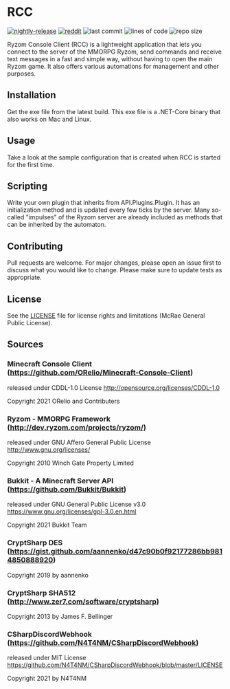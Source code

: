 # RCC

[![nightly-release](https://github.com/RyzomApps/RCC/actions/workflows/dotnet.yml/badge.svg)](https://github.com/RyzomApps/RCC/actions/workflows/dotnet.yml)
[![reddit](https://img.shields.io/reddit/subreddit-subscribers/Ryzom)](https://old.reddit.com/r/Ryzom/)
![last commit](https://img.shields.io/github/last-commit/RyzomApps/RCC)
![lines of code](https://tokei.rs/b1/github/RyzomApps/RCC)
![repo size](https://img.shields.io/github/languages/code-size/RyzomApps/RCC.svg?label=repo%20size)

Ryzom Console Client (RCC) is a lightweight application that lets you connect to the server of the MMORPG Ryzom, send commands and receive text messages in a fast and simple way, without having to open the main Ryzom game. It also offers various automations for management and other purposes.

## Installation
Get the exe file from the latest build. This exe file is a .NET-Core binary that also works on Mac and Linux.

## Usage
Take a look at the sample configuration that is created when RCC is started for the first time.

## Scripting
Write your own plugin that inherits from API.Plugins.Plugin. It has an initialization method and is updated every few ticks by the server. Many so-called "impulses" of the Ryzom server are already included as methods that can be inherited by the automaton.

## Contributing
Pull requests are welcome. For major changes, please open an issue first to discuss what you would like to change.
Please make sure to update tests as appropriate.

## License ##
See the [LICENSE](LICENSE.md) file for license rights and limitations (McRae General Public License).

## Sources

### Minecraft Console Client (https://github.com/ORelio/Minecraft-Console-Client)
released under CDDL-1.0 License http://opensource.org/licenses/CDDL-1.0

Copyright 2021 ORelio and Contributers

### Ryzom - MMORPG Framework (http://dev.ryzom.com/projects/ryzom/)
released under GNU Affero General Public License http://www.gnu.org/licenses/

Copyright 2010 Winch Gate Property Limited

### Bukkit - A Minecraft Server API (https://github.com/Bukkit/Bukkit)
released under GNU General Public License v3.0 https://www.gnu.org/licenses/gpl-3.0.en.html

Copyright 2021 Bukkit Team

### CryptSharp DES (https://gist.github.com/aannenko/d47c90b0f92177286bb9814850888920)
Copyright 2019 by aannenko

### CryptSharp SHA512 (http://www.zer7.com/software/cryptsharp)
Copyright 2013 by James F. Bellinger 

### CSharpDiscordWebhook (https://github.com/N4T4NM/CSharpDiscordWebhook)
released under MIT License https://github.com/N4T4NM/CSharpDiscordWebhook/blob/master/LICENSE

Copyright 2021 by N4T4NM
